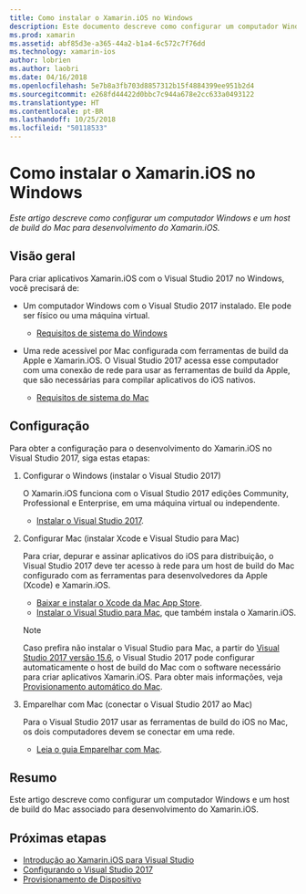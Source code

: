 ```yaml
---
title: Como instalar o Xamarin.iOS no Windows
description: Este documento descreve como configurar um computador Windows, como configurar um host de build Mac e como emparelhar o Windows com o Mac para desenvolvimento do Xamarin.iOS.
ms.prod: xamarin
ms.assetid: abf85d3e-a365-44a2-b1a4-6c572c7f76dd
ms.technology: xamarin-ios
author: lobrien
ms.author: laobri
ms.date: 04/16/2018
ms.openlocfilehash: 5e7b8a3fb703d8857312b15f4884399ee951b2d4
ms.sourcegitcommit: e268fd44422d0bbc7c944a678e2cc633a0493122
ms.translationtype: HT
ms.contentlocale: pt-BR
ms.lasthandoff: 10/25/2018
ms.locfileid: "50118533"
---
```

# <a name="installing-xamarinios-on-windows"></a>Como instalar o Xamarin.iOS no Windows

_Este artigo descreve como configurar um computador Windows e um host de build do Mac para desenvolvimento do Xamarin.iOS._

## <a name="overview"></a>Visão geral

Para criar aplicativos Xamarin.iOS com o Visual Studio 2017 no Windows, você precisará de:
 
-  Um computador Windows com o Visual Studio 2017 instalado. Ele pode ser físico ou uma máquina virtual.
    - [Requisitos de sistema do Windows](~/cross-platform/get-started/requirements.md#windows-requirements)
    
-  Uma rede acessível por Mac configurada com ferramentas de build da Apple e Xamarin.iOS. O Visual Studio 2017 acessa esse computador com uma conexão de rede para usar as ferramentas de build da Apple, que são necessárias para compilar aplicativos do iOS nativos. 
    - [Requisitos de sistema do Mac](~/cross-platform/get-started/requirements.md#macos-requirements)

## <a name="setup"></a>Configuração

Para obter a configuração para o desenvolvimento do Xamarin.iOS no Visual Studio 2017, siga estas etapas:

1. Configurar o Windows (instalar o Visual Studio 2017)

    O Xamarin.iOS funciona com o Visual Studio 2017 edições Community, Professional e Enterprise, em uma máquina virtual ou independente.
    
    - [Instalar o Visual Studio 2017](~/cross-platform/get-started/installation/windows.md).

2. Configurar Mac (instalar Xcode e Visual Studio para Mac)

    Para criar, depurar e assinar aplicativos do iOS para distribuição, o Visual Studio 2017 deve ter acesso à rede para um host de build do Mac configurado com as ferramentas para desenvolvedores da Apple (Xcode) e Xamarin.iOS.

    - [Baixar e instalar o Xcode da Mac App Store](https://itunes.apple.com/us/app/xcode/id497799835?mt=12). 
    - [Instalar o Visual Studio para Mac](https://docs.microsoft.com/visualstudio/mac/installation), que também instala o Xamarin.iOS.

    > [!NOTE] 
    > Caso prefira não instalar o Visual Studio para Mac, a partir do [Visual Studio 2017 versão 15.6](https://docs.microsoft.com/visualstudio/releasenotes/vs2017-relnotes#automatic-macos-provisioning), o Visual Studio 2017 pode configurar automaticamente o host de build do Mac com o software necessário para criar aplicativos Xamarin.iOS. Para obter mais informações, veja [Provisionamento automático do Mac](~/ios/get-started/installation/windows/connecting-to-mac/index.md#automatic-mac-provisioning).

3. Emparelhar com Mac (conectar o Visual Studio 2017 ao Mac)

    Para o Visual Studio 2017 usar as ferramentas de build do iOS no Mac, os dois computadores devem se conectar em uma rede.

    - [Leia o guia Emparelhar com Mac](~/ios/get-started/installation/windows/connecting-to-mac/index.md).

## <a name="summary"></a>Resumo

Este artigo descreve como configurar um computador Windows e um host de build do Mac associado para desenvolvimento do Xamarin.iOS.

## <a name="next-steps"></a>Próximas etapas

- [Introdução ao Xamarin.iOS para Visual Studio](introduction-to-xamarin-ios-for-visual-studio.md)
- [Configurando o Visual Studio 2017](config-options.md)
- [Provisionamento de Dispositivo](~/ios/get-started/installation/device-provisioning/index.md)
